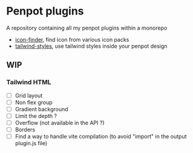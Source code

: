 # Penpot plugins

A repository containing all my penpot plugins within a monorepo

- [icon-finder](https://grafikart.github.io/penpot-plugins/icon-finder/manifest.json), find icon from various icon packs
- [tailwind-styles](https://grafikart.github.io/penpot-plugins/tailwind-styles/manifest.json), use tailwind styles inside your penpot design

## WIP

### Tailwind HTML

- [ ] Grid layout
- [ ] Non flex group
- [ ] Gradient background
- [ ] Limit the depth ?
- [ ] Overflow (not available in the API ?)
- [ ] Borders
- [ ] Find a way to handle vite compilation (to avoid "import" in the output plugin.js file)
